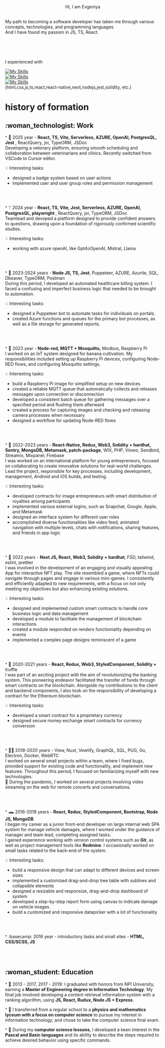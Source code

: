 <div align="center">Hi, I am Evgeniya</div>
<br/>

My path to becoming a software developer has taken me through various concepts, technologies, and programming languages. <br/>
And I have found my passion in JS, TS, React.
<br/>
<br/>



<!--🔭 I’m currently working on:-->
<!--🔭 last prjects:-->
<!--🌱 I’m currently learning-->
<!-- Python-->
<br/>
<br/>



I experienced with

[![My Skills](https://skillicons.dev/icons?i=html,css,js,ts)](https://skillicons.dev)
</br>
[![My Skills](https://skillicons.dev/icons?i=react,next,androidstudio,nodejs)](https://skillicons.dev)
</br>
[![My Skills](https://skillicons.dev/icons?i=jest,solidity,azure)](https://skillicons.dev)
</br>
(html,css,js,ts,react,react-native,next,nodejs,jest,solidity, etc.)
<br/>


<h1>history of formation</h1>


<h2>:woman_technologist: Work</h2>

^ :hospital: 2025 year - <b>React, TS, Vite, Serverless, AZURE, OpenAI, PostgresQL, Jest  </b>, ReactQuery, joi, TypeORM, JSDoc </br>
Developing a vetenary platform, ensuring smooth scheduling and collaboration between veterinarians and clinics.
Recently switched from VSCode to Cursor editor.

:bulb: Interesting tasks:
- designed a badge system based on user actions
- implemented user and user group roles and permission management
<br/>
<br/>




^ :grey_question: 2024 year - <b>React, TS, Vite, Jest, Serverless, AZURE, OpenAI, PostgresQL, playwright  </b>, ReactQuery, joi, TypeORM, JSDoc </br>
Teamlead and devoped a platform designed to provide confident answers to questions, drawing upon a foundation of rigorously confirmed scientific studies.

:bulb: Interesting tasks:
- working with azure openAI, like Gpt4oOpenAI, Mistral, Llama
<br/>
<br/>




^ :hospital: 2023-2024 years - <b>Node JS, TS, Jest</b>, Puppeteer, AZURE, Azurite, SQL, Dbeaver, TypeORM, Postman </br>
During this period, I developed an automated healthcare billing system. I faced a confusing and imperfect business logic that needed to be brought to automation.

:bulb: Interesting tasks:
- designed a Puppeteer bot to automate tasks for individuals on portals.
- created Azure functions and queues for the primary bot processes, as well as a file storage for generated reports.

</br>
</br>




^ :banana: 2023 year - <b>Node-red, MQTT + Mosquitto,</b> Modbus, Raspberry Pi </br>
I worked on an IoT system designed for banana cultivation. My responsibilities included setting up Raspberry Pi devices, configuring Node-RED flows, and configuring Mosquitto settings.

:bulb: Interesting tasks:
- build a Raspberry Pi image for simplified setup on new devices
- created a reliable MQTT queue that automatically collects and releases messages upon connection or disconnection
- developed a consistent batch queue for gathering messages over a specified period and flushing them afterward
- created a process for capturing images and checking and releasing camera processes when necessary
- designed a workflow for updating Node-RED flows

</br>
</br>



^ :vibration_mode: 2022-2023 years - <b>React-Native, Redux, Web3, Solidity + hardhat, Sentry, MongoDB, Metamask, patch-package</b>, WIX, PHP, Vimeo, Sendbird, Streamio, Mixpanel, Firebase </br>
I was worked on an international platform for young entrepreneurs, focused on collaborating to create innovative solutions for real-world challenges. 
Lead the project, responsible for key processes, including development, management, Android and iOS builds, and testing.

:bulb: Interesting tasks:
- developed contracts for image entrepreneurs with smart distribution of royalties among participants
- implemented various external logins, such as Snapchat, Google, Apple, and Metamask
- designed an interface system for different user roles
- accomplished diverse functionalities like video feed, animated navigation with multiple levels, chats with notifications, sharing features, and friends in app logic


</br>
</br>



^ :bear: 2022 years - <b>Next JS, React, Web3, Solidity + hardhat</b>, FSD, tailwind, eslint, prettier </br>
I was involved in the development of an engaging and visually appealing App for interactive NFT play. The site resembled a game, where NFTs could navigate through pages and engage in various mini-games. 
I consistently and efficiently adapted to new requirements, with a focus on not only meeting my objectives but also enhancing existing solutions.

:bulb: Interesting tasks:
- designed and implemented custom smart contracts to handle core business logic and data management
- developed a module to facilitate the management of blockchain interactions
- created a module responded on renders functioniality depending on events
- implemented a complex page designs reminiscent of a game

</br>
</br>



^ :money_mouth_face: 2020-2021 years - <b>React, Redux, Web3, StyledComponent, Solidity +</b> truffle </br>
I was part of an exciting project with the aim of revolutionizing the banking system. This pioneering endeavor facilitated the transfer of funds through smart contracts on the blockchain. 
Alongside my contributions to the client and backend components, I also took on the responsibility of developing a contract for the Ethereum blockchain.

:bulb: Interesting tasks:
- developed a smart contract for a proprietary currency
- designed secure money exchange smart contracts for currency conversion

</br>
</br>



^ :face_with_spiral_eyes:	2018-2020 years - View, Nuxt, Vewtify, GraphQL, SQL, PUG, Go, Electron, Docker, WebRTC</br>
I worked on several small projects within a team, where I fixed bugs, provided support for existing code and functionality, and implement new features. Throughout this period, I focused on familiarizing myself with new technologies. </br>
:movie_camera: During the pandemic, I worked on several projects involving video streaming on the web for remote concerts and conversations.

</br>
</br>



 ^ :pickup_truck: 2016-2018 years - <b>React, Redux, StyledComponent, Bootstrap, Node JS, MongoDB</b></br>
I began my career as a junior front-end developer on large internal web SPA system for manage vehicle damages, where I worked under the guidance of manager and team lead, completing assigned tasks. </br>
I gained experience working with version control systems such as <b>Git</b>, as well as project management tools like <b>Redmine</b>. I occasionally worked on small tasks related to the back-end of the system.

:bulb: Interesting tasks:
- build a responsive design that can adapt to different devices and screen sizes
- implemented a customized drag-and-drop tree table with sublines and collapsible elements
- designed a resizable and responsize, drag-and-drop dashboard of system
- developed a step-by-step report form using canvas to indicate damage on vehicle images.
- build a customized and responsive datapicker with a lot of functionality

</br>
</br>


 
^ :basecamp: 2016 year - introductory tasks and small sites - <b>HTML, CSS/SCSS, JS</b>

</br>
</br>



<h2>:woman_student: Education</h2>

^ :woman:
2013 - 2017, 2017 - 2019: I graduated with honors from NPI University, earning a <b>Master of Engineering degree in Information Technology</b>. My final job involved developing a content retrieval information system with a ranking algorithm, using <b>JS, React, Rudux, Node JS + Express</b>.

^ :girl:
I transferred from a regular school to a <b>physics and mathematics lyceum with a focus on computer science</b> to pursue my interest in information technology, and chose to take the computer science final exam.

^ :baby:
During my <b>computer science lessons</b>, I developed a keen interest in the <b>Pascal and Basic languages</b> and its ability to describe the steps required to achieve desired behavior using specific commands.
